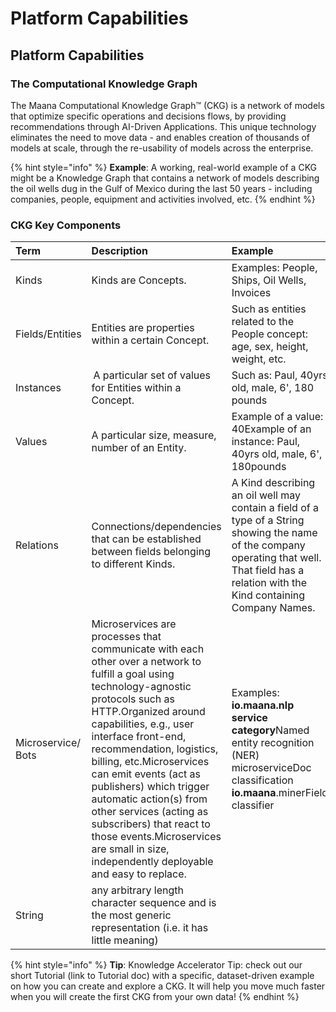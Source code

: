 # Platform Capabilities

## Platform Capabilities

### The Computational Knowledge Graph

The Maana Computational Knowledge Graph™ \(CKG\) is a network of models that optimize specific operations and decisions flows, by providing recommendations through AI-Driven Applications. This unique technology eliminates the need to move data - and enables creation of thousands of models at scale, through the re-usability of models across the enterprise.

{% hint style="info" %}
**Example**:  A working, real-world example of a CKG might be a Knowledge Graph that contains a network of models describing the oil wells dug in the Gulf of Mexico during the last 50 years - including companies, people, equipment and activities involved, etc.
{% endhint %}

### CKG Key Components

| **Term** | **Description** | **Example** |
| :--- | :--- | :--- |
| Kinds | Kinds are Concepts. | Examples: People, Ships, Oil Wells, Invoices   |
| Fields/Entities | Entities are properties within a certain Concept. | Such as entities related to the People concept: age, sex, height, weight, etc. |
| Instances |  A particular set of values for Entities within a Concept. | Such as:  Paul, 40yrs old, male, 6', 180 pounds |
| Values | A particular size, measure, number of an Entity. | Example of a value: 40Example of an instance: Paul, 40yrs old, male, 6', 180pounds |
| Relations | Connections/dependencies that can be established between fields belonging to different Kinds. | A Kind describing an oil well may contain a field of a type of a String showing the name of the company operating that well.  That field has a relation with the Kind containing Company Names. |
| Microservice/  Bots | Microservices are processes that communicate with each other over a network to fulfill a goal using technology-agnostic protocols such as HTTP.Organized around capabilities, e.g., user interface front-end, recommendation, logistics, billing, etc.Microservices can emit events \(act as publishers\) which trigger automatic action\(s\) from other services \(acting as subscribers\) that react to those events.Microservices are small in size, independently deployable and easy to replace. | Examples:  **io.maana.nlp** **service category**Named entity recognition \(NER\) microserviceDoc classification  **io.maana**.minerField classifier |
| String | any arbitrary length character sequence and is the most generic representation \(i.e. it has little meaning\)  |   |

{% hint style="info" %}
**Tip**:  Knowledge Accelerator Tip: check out our short Tutorial \(link to Tutorial doc\) with a specific, dataset-driven example on how you can create and explore a CKG. It will help you move much faster when you will create the first CKG from your own data!
{% endhint %}

### 


